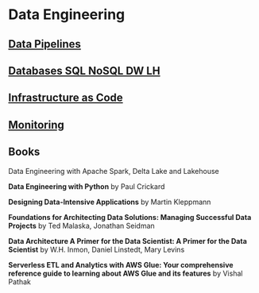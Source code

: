 
# Data Engineering

## [Data Pipelines](DataPipelines)

## [Databases SQL NoSQL DW LH](Databases)

## [Infrastructure as Code](InfraAsCode)

## [Monitoring](Monitoring)



## Books



Data Engineering with Apache Spark, Delta Lake and Lakehouse

**Data Engineering with Python** by Paul Crickard

**Designing Data-Intensive Applications** by Martin Kleppmann

**Foundations for Architecting Data Solutions: Managing Successful Data Projects** by Ted Malaska, Jonathan Seidman

**Data Architecture A Primer for the Data Scientist: A Primer for the Data Scientist** by W.H. Inmon, Daniel Linstedt, Mary Levins

**Serverless ETL and Analytics with AWS Glue: Your comprehensive reference guide to learning about AWS Glue and its features** by Vishal Pathak
